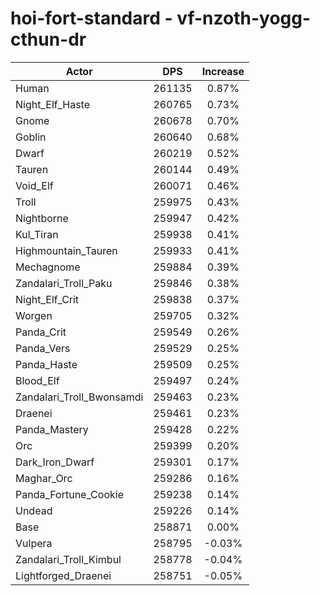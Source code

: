 # hoi-fort-standard - vf-nzoth-yogg-cthun-dr
| Actor | DPS | Increase |
|---|:---:|:---:|
|Human|261135|0.87%|
|Night_Elf_Haste|260765|0.73%|
|Gnome|260678|0.70%|
|Goblin|260640|0.68%|
|Dwarf|260219|0.52%|
|Tauren|260144|0.49%|
|Void_Elf|260071|0.46%|
|Troll|259975|0.43%|
|Nightborne|259947|0.42%|
|Kul_Tiran|259938|0.41%|
|Highmountain_Tauren|259933|0.41%|
|Mechagnome|259884|0.39%|
|Zandalari_Troll_Paku|259846|0.38%|
|Night_Elf_Crit|259838|0.37%|
|Worgen|259705|0.32%|
|Panda_Crit|259549|0.26%|
|Panda_Vers|259529|0.25%|
|Panda_Haste|259509|0.25%|
|Blood_Elf|259497|0.24%|
|Zandalari_Troll_Bwonsamdi|259463|0.23%|
|Draenei|259461|0.23%|
|Panda_Mastery|259428|0.22%|
|Orc|259399|0.20%|
|Dark_Iron_Dwarf|259301|0.17%|
|Maghar_Orc|259286|0.16%|
|Panda_Fortune_Cookie|259238|0.14%|
|Undead|259226|0.14%|
|Base|258871|0.00%|
|Vulpera|258795|-0.03%|
|Zandalari_Troll_Kimbul|258778|-0.04%|
|Lightforged_Draenei|258751|-0.05%|
